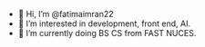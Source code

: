 - 👋 Hi, I’m @fatimaimran22
- 👀 I’m interested in development, front end, AI.
- 🌱 I’m currently doing BS CS from FAST NUCES.

<!---
fatimaimran22/fatimaimran22 is a ✨ special ✨ repository because its `README.md` (this file) appears on your GitHub profile.
You can click the Preview link to take a look at your changes.
--->
